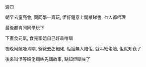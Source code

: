 週四

朝早去童亮會, 同同學一齊玩, 佢好鍾意上閣樓睇書, 乜人都唔理

最後都肯同同學玩下

下晝食元氣, 食完家姐自己好乖咁瞓

夜晚阿航唔肯瞓, 爸爸去氹細佬, 佢話無人陪佢, 就叫細佬陪, 佢就知衰了

後來叫佢等細佬瞓咗先講故事, 點知佢瞓咗了
